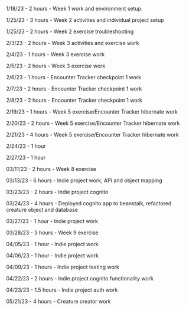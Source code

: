1/18/23 - 2 hours - Week 1 work and environment setup.

1/25/23 - 3 hours - Week 2 activities and individual project setup

1/25/23 - 2 hours - Week 2 exercise troubleshooting

2/3/23 - 2 hours - Week 3 activities and exercise work

2/4/23 - 1 hours - Week 3 exercise work

2/5/23 - 2 hours - Week 3 exercise work

2/6/23 - 1 hours - Encounter Tracker checkpoint 1 work

2/7/23 - 2 hours - Encounter Tracker checkpoint 1 work

2/8/23 - 2 hours - Encounter Tracker checkpoint 1 work

2/19/23 - 1 hours - Week 5 exercise/Encounter Tracker hibernate work

2/20/23 - 2 hours - Week 5 exercise/Encounter Tracker hibernate work

2/21/23 - 4 hours - Week 5 exercise/Encounter Tracker hibernate work

2/24/23 - 1 hour

2/27/23 - 1 hour

03/11/23 - 2 hours - Week 8 exercise

03/13/23 - 6 hours - Indie project work, API and object mapping

03/23/23 - 2 hours - Indie project cognito

03/24/23 - 4 hours - Deployed cognito app to beanstalk, refactored creature object and database

03/27/23 - 1 hour - Indie project work

03/28/23 - 3 hours - Week 9 exercise

04/05/23 - 1 hour - Indie project work

04/06/23 - 1 hour - Indie project work

04/09/23 - 1 hours - Indie project testing work

04/22/23 - 2 hours - Indie project cognito functionality work

04/23/23 - 1.5 hours - Indie project auth work

05/21/23 - 4 hours - Creature creator work